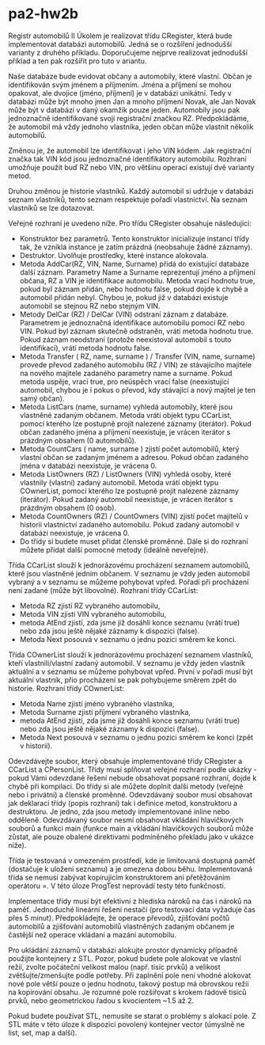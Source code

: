 # pa2-hw2b
Registr automobilů II
Úkolem je realizovat třídu CRegister, která bude implementovat databázi automobilů. Jedná se o rozšíření jednodušší varianty z druhého příkladu. Doporučujeme nejprve realizovat jednodušší příklad a ten pak rozšířit pro tuto v ariantu.

Naše databáze bude evidovat občany a automobily, které vlastní. Občan je identifikován svým jménem a příjmením. Jména a příjmení se mohou opakovat, ale dvojice (jméno, příjmení) je v databázi unikátní. Tedy v databázi může být mnoho jmen Jan a mnoho příjmení Novak, ale Jan Novak může být v databázi v daný okamžik pouze jeden. Automobily jsou pak jednoznačně identifikované svojí registrační značkou RZ. Předpokládáme, že automobil má vždy jednoho vlastníka, jeden občan může vlastnit několik automobilů.

Změnou je, že automobil lze identifikovat i jeho VIN kódem. Jak registrační značka tak VIN kód jsou jednoznačné identifikátory automobilu. Rozhraní umožňuje použít buď RZ nebo VIN, pro většinu operací existují dvě varianty metod.

Druhou změnou je historie vlastníků. Každý automobil si udržuje v databázi seznam vlastníků, tento seznam respektuje pořadí vlastnictví. Na seznam vlastníků se lze dotazovat.

Veřejné rozhraní je uvedeno níže. Pro třídu CRegister obsahuje následující:

+ Konstruktor bez parametrů. Tento konstruktor inicializuje instanci třídy tak, že vzniklá instance je zatím prázdná (neobsahuje žádné záznamy).
+ Destruktor. Uvolňuje prostředky, které instance alokovala.
+ Metoda AddCar(RZ, VIN, Name, Surname) přidá do existující databáze další záznam. Parametry Name a Surname reprezentují jméno a příjmení občana, RZ a VIN je identifikace automobilu. Metoda vrací hodnotu true, pokud byl záznam přidán, nebo hodnotu false, pokud dojde k chybě a automobil přidán nebyl. Chybou je, pokud již v databázi existuje automobil se stejnou RZ nebo stejným VIN.
+ Metody DelCar (RZ) / DelCar (VIN) odstraní záznam z databáze. Parametrem je jednoznačná identifikace automobilu pomocí RZ nebo VIN. Pokud byl záznam skutečně odstraněn, vrátí metoda hodnotu true. Pokud záznam neodstraní (protože neexistoval automobil s touto identifikací), vrátí metoda hodnotu false.
+ Metoda Transfer ( RZ, name, surname ) / Transfer (VIN, name, surname) provede převod zadaného automobilu (RZ / VIN) ze stávajícího majitele na nového majitele zadaného parametry name a surname. Pokud metoda uspěje, vrací true, pro neúspěch vrací false (neexistující automobil, chybou je i pokus o převod, kdy stávající a nový majitel je ten samý občan).
+ Metoda ListCars (name, surname) vyhledá automobily, které jsou vlastněné zadaným občanem. Metoda vrátí objekt typu CCarList, pomocí kterého lze postupně projít nalezené záznamy (iterátor). Pokud občan zadaného jména a příjmení neexistuje, je vrácen iterátor s prázdným obsahem (0 automobilů).
+ Metoda CountCars ( name, surname ) zjistí počet automobilů, který vlastní občan se zadaným jménem a adresou. Pokud občan zadaného jména v databázi neexistuje, je vrácena 0.
+ Metoda ListOwners (RZ) / ListOwners (VIN) vyhledá osoby, které vlastnily (vlastní) zadaný automobil. Metoda vrátí objekt typu COwnerList, pomocí kterého lze postupně projít nalezené záznamy (iterátor). Pokud zadaný automobil neexistuje, je vrácen iterátor s prázdným obsahem (0 osob).
+ Metoda CountOwners (RZ) / CountOwners (VIN) zjistí počet majitelů v historii vlastnictví zadaného automobilu. Pokud zadaný automobil v databázi neexistuje, je vrácena 0.
+ Do třídy si budete muset přidat členské proměnné. Dále si do rozhraní můžete přidat další pomocné metody (ideálně neveřejné).

Třída CCarList slouží k jednorázovému procházení seznamem automobilů, které jsou vlastněné jedním občanem. V seznamu je vždy jeden automobil vybraný a v seznamu se můžeme pohybovat vpřed. Pořadí při procházení není zadané (může být libovolné). Rozhraní třídy CCarList:

+ Metoda RZ zjistí RZ vybraného automobilu,
+ Metoda VIN zjistí VIN vybraného automobilu,
+ metoda AtEnd zjistí, zda jsme již dosáhli konce seznamu (vrátí true) nebo zda jsou ještě nějaké záznamy k dispozici (false).
+ Metoda Next posouvá v seznamu o jednu pozici směrem ke konci.

Třída COwnerList slouží k jednorázovému procházení seznamem vlastníků, kteří vlastnili/vlastní zadaný automobil. V seznamu je vždy jeden vlastník aktuální a v seznamu se můžeme pohybovat vpřed. První v pořadí musí být aktuální vlastník, přio procházení se pak pohybujeme směrem zpět do historie. Rozhraní třídy COwnerList:

+ Metoda Name zjistí jméno vybraného vlastníka,
+ Metoda Surname zjistí příjmení vybraného vlastníka,
+ metoda AtEnd zjistí, zda jsme již dosáhli konce seznamu (vrátí true) nebo zda jsou ještě nějaké záznamy k dispozici (false).
+ Metoda Next posouvá v seznamu o jednu pozici směrem ke konci (zpět v historii).

Odevzdávejte soubor, který obsahuje implementované třídy CRegister a CCarList a CPersonList. Třídy musí splňovat veřejné rozhraní podle ukázky - pokud Vámi odevzdané řešení nebude obsahovat popsané rozhraní, dojde k chybě při kompilaci. Do třídy si ale můžete doplnit další metody (veřejné nebo i privátní) a členské proměnné. Odevzdávaný soubor musí obsahovat jak deklaraci třídy (popis rozhraní) tak i definice metod, konstruktoru a destruktoru. Je jedno, zda jsou metody implementované inline nebo odděleně. Odevzdávaný soubor nesmí obsahovat vkládání hlavičkových souborů a funkci main (funkce main a vkládání hlavičkových souborů může zůstat, ale pouze obalené direktivami podmíněného překladu jako v ukázce níže).

Třída je testovaná v omezeném prostředí, kde je limitovaná dostupná paměť (dostačuje k uložení seznamu) a je omezena dobou běhu. Implementovaná třída se nemusí zabývat kopírujícím konstruktorem ani přetěžováním operátoru =. V této úloze ProgTest neprovádí testy této funkčnosti.

Implementace třídy musí být efektivní z hlediska nároků na čas i nároků na paměť. Jednoduché lineární řešení nestačí (pro testovací data vyžaduje čas přes 5 minut). Předpokládejte, že operace převodů, zjišťování počtů automobilů a zjišťování automobilů vlastněných zadaným občanem je častější než operace vkládaní a mazání automobilu.

Pro ukládání záznamů v databázi alokujte prostor dynamicky případně použijte kontejnery z STL. Pozor, pokud budete pole alokovat ve vlastní režii, zvolte počáteční velikost malou (např. tisíc prvků) a velikost zvětšujte/zmenšujte podle potřeby. Při zaplnění pole není vhodné alokovat nové pole větší pouze o jednu hodnotu, takový postup má obrovskou režii na kopírování obsahu. Je rozumné pole rozšiřovat s krokem řádově tisíců prvků, nebo geometrickou řadou s kvocientem ~1.5 až 2.

Pokud budete používat STL, nemusíte se starat o problémy s alokací pole. Z STL máte v této úloze k dispozici povolený kontejner vector (úmyslně ne list, set, map a další).
